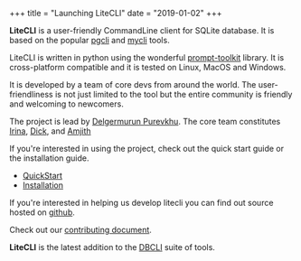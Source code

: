+++
title = "Launching LiteCLI"
date = "2019-01-02"
+++

**LiteCLI** is a user-friendly CommandLine client for SQLite database. It is based on the popular [pgcli](https://www.pgcli.com) and [mycli](https://www.mycli.net) tools.


LiteCLI is written in python using the wonderful [prompt-toolkit](https://github.com/prompt-toolkit/python-prompt-toolkit) library. It is
cross-platform compatible and it is tested on Linux, MacOS and Windows.

It is developed by a team of core devs from around the world. The
user-friendliness is not just limited to the tool but the entire community is
friendly and welcoming to newcomers. 

The project is lead by [Delgermurun Purevkhu](https://github.com/delgermurun). The
core team constitutes [Irina](https://github.com/j-bennet),
[Dick](https://github.com/meeuw), and [Amjith](https://github.com/amjith)

If you're interested in using the project, check out the quick start guide or the installation guide. 

* [QuickStart](https://www.litecli.com)
* [Installation](https://www.litecli.com/install)

If you're interested in helping us develop litecli you can find out source hosted
on [github](https://github.com/dbcli/litecli/). 

Check out our [contributing
document](https://github.com/dbcli/litecli/blob/master/CONTRIBUTING.md). 

**LiteCLI** is the latest addition to the [DBCLI](https://www.dbcli.com) suite of tools. 

